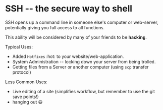 SSH -- the secure way to shell
==============================

SSH opens up a command line in someone else's computer or web-server, potentially giving you full access to all functions.

This ability will be considered by many of your friends to be **hacking**.


Typical Uses:

* Added `Hotfixes` :hot: to your website/web-application. 
* System Administration -- locking down your server from being trolled.
* Getting files from a Server or another computer (using `scp` transfer protocol)


Less Common Uses:

* Live editing of a site (simplifies workflow, but remember to use the git save points!)
* hanging out :smiley:

